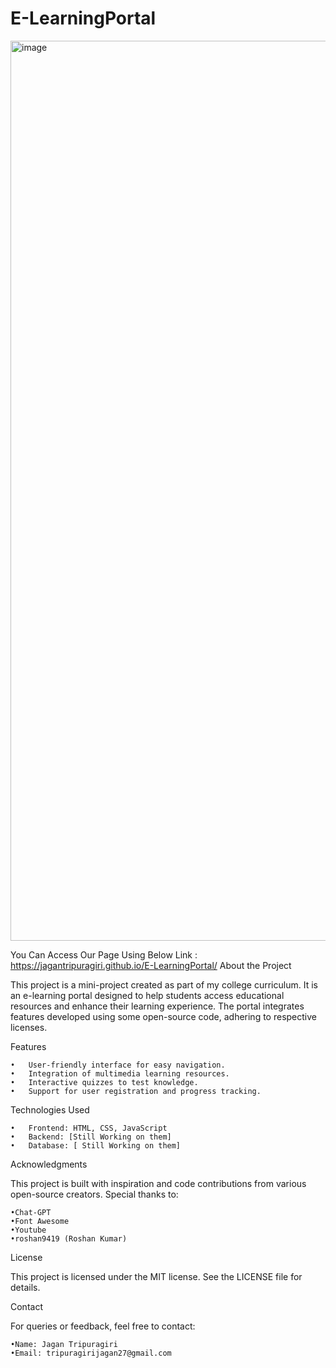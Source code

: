 # E-LearningPortal

<img width="1440" alt="image" src="https://github.com/user-attachments/assets/4d473589-9e18-49aa-8128-e7b25f067a0b" />


You Can Access Our Page Using Below Link :
	https://jagantripuragiri.github.io/E-LearningPortal/
About the Project

This project is a mini-project created as part of my college curriculum. It is an e-learning portal designed to help students access educational resources and enhance their learning experience. The portal integrates features developed using some open-source code, adhering to respective licenses.

Features

	•	User-friendly interface for easy navigation.
	•	Integration of multimedia learning resources.
	•	Interactive quizzes to test knowledge.
	•	Support for user registration and progress tracking.

Technologies Used

	•	Frontend: HTML, CSS, JavaScript
	•	Backend: [Still Working on them]
	•	Database: [ Still Working on them]

Acknowledgments

This project is built with inspiration and code contributions from various open-source creators. 
Special thanks to:
	
	•Chat-GPT 
 	•Font Awesome 
  	•Youtube
	•roshan9419 (Roshan Kumar)
 	
 

License

This project is licensed under the MIT license. See the LICENSE file for details.

Contact

For queries or feedback, feel free to contact:

	•Name: Jagan Tripuragiri
	•Email: tripuragirijagan27@gmail.com
